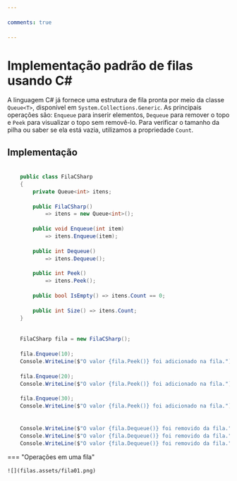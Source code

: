 ```yaml
---

comments: true

---
```


# **Implementação padrão de filas usando C#**

A linguagem C# já fornece uma estrutura de fila pronta por meio da classe `Queue<T>`, disponível em `System.Collections.Generic`. As principais operações são: `Enqueue` para inserir elementos, `Dequeue` para remover o topo e `Peek` para visualizar o topo sem removê-lo. Para verificar o tamanho da pilha ou saber se ela está vazia, utilizamos a propriedade `Count`.

## **Implementação**

```csharp

    public class FilaCSharp
    {
        private Queue<int> itens;

        public FilaCSharp()
            => itens = new Queue<int>();

        public void Enqueue(int item)
            => itens.Enqueue(item);

        public int Dequeue()
            => itens.Dequeue();

        public int Peek()
            => itens.Peek();

        public bool IsEmpty() => itens.Count == 0;

        public int Size() => itens.Count;
    }

```

```csharp

    FilaCSharp fila = new FilaCSharp();

    fila.Enqueue(10);
    Console.WriteLine($"O valor {fila.Peek()} foi adicionado na fila.");

    fila.Enqueue(20);
    Console.WriteLine($"O valor {fila.Peek()} foi adicionado na fila.");

    fila.Enqueue(30);
    Console.WriteLine($"O valor {fila.Peek()} foi adicionado na fila.");


    Console.WriteLine($"O valor {fila.Dequeue()} foi removido da fila.");
    Console.WriteLine($"O valor {fila.Dequeue()} foi removido da fila.");
    Console.WriteLine($"O valor {fila.Dequeue()} foi removido da fila.");

```

=== "Operações em uma fila"

    ![](filas.assets/fila01.png)